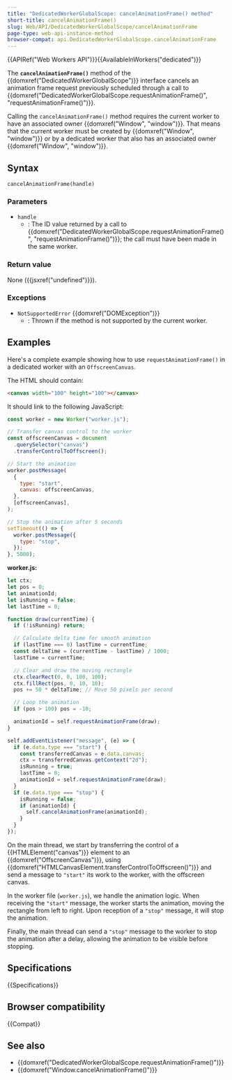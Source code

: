 ```yaml
---
title: "DedicatedWorkerGlobalScope: cancelAnimationFrame() method"
short-title: cancelAnimationFrame()
slug: Web/API/DedicatedWorkerGlobalScope/cancelAnimationFrame
page-type: web-api-instance-method
browser-compat: api.DedicatedWorkerGlobalScope.cancelAnimationFrame
---
```


{{APIRef("Web Workers API")}}{{AvailableInWorkers("dedicated")}}

The **`cancelAnimationFrame()`** method of the {{domxref("DedicatedWorkerGlobalScope")}} interface cancels an animation frame request previously scheduled through a call to {{domxref("DedicatedWorkerGlobalScope.requestAnimationFrame()", "requestAnimationFrame()")}}.

Calling the `cancelAnimationFrame()` method requires the current worker to have an associated owner {{domxref("Window", "window")}}. That means that the current worker must be created by {{domxref("Window", "window")}} or by a dedicated worker that also has an associated owner {{domxref("Window", "window")}}.

## Syntax

```js-nolint
cancelAnimationFrame(handle)
```

### Parameters

- `handle`
  - : The ID value returned by a call to {{domxref("DedicatedWorkerGlobalScope.requestAnimationFrame()", "requestAnimationFrame()")}}; the call must have been made in the same worker.

### Return value

None ({{jsxref("undefined")}}).

### Exceptions

- `NotSupportedError` {{domxref("DOMException")}}
  - : Thrown if the method is not supported by the current worker.

## Examples

Here's a complete example showing how to use `requestAnimationFrame()` in a dedicated worker with an `OffscreenCanvas`.

The HTML should contain:

```html
<canvas width="100" height="100"></canvas>
```

It should link to the following JavaScript:

```js
const worker = new Worker("worker.js");

// Transfer canvas control to the worker
const offscreenCanvas = document
  .querySelector("canvas")
  .transferControlToOffscreen();

// Start the animation
worker.postMessage(
  {
    type: "start",
    canvas: offscreenCanvas,
  },
  [offscreenCanvas],
);

// Stop the animation after 5 seconds
setTimeout(() => {
  worker.postMessage({
    type: "stop",
  });
}, 5000);
```

**worker.js:**

```js
let ctx;
let pos = 0;
let animationId;
let isRunning = false;
let lastTime = 0;

function draw(currentTime) {
  if (!isRunning) return;

  // Calculate delta time for smooth animation
  if (lastTime === 0) lastTime = currentTime;
  const deltaTime = (currentTime - lastTime) / 1000;
  lastTime = currentTime;

  // Clear and draw the moving rectangle
  ctx.clearRect(0, 0, 100, 100);
  ctx.fillRect(pos, 0, 10, 10);
  pos += 50 * deltaTime; // Move 50 pixels per second

  // Loop the animation
  if (pos > 100) pos = -10;

  animationId = self.requestAnimationFrame(draw);
}

self.addEventListener("message", (e) => {
  if (e.data.type === "start") {
    const transferredCanvas = e.data.canvas;
    ctx = transferredCanvas.getContext("2d");
    isRunning = true;
    lastTime = 0;
    animationId = self.requestAnimationFrame(draw);
  }
  if (e.data.type === "stop") {
    isRunning = false;
    if (animationId) {
      self.cancelAnimationFrame(animationId);
    }
  }
});
```

On the main thread, we start by transferring the control of a {{HTMLElement("canvas")}} element to an {{domxref("OffscreenCanvas")}}, using {{domxref("HTMLCanvasElement.transferControlToOffscreen()")}} and send a message to `"start"` its work to the worker, with the offscreen canvas.

In the worker file (`worker.js`), we handle the animation logic. When receiving the `"start"` message, the worker starts the animation, moving the rectangle from left to right. Upon reception of a `"stop"` message, it will stop the animation.

Finally, the main thread can send a `"stop"` message to the worker to stop the animation after a delay, allowing the animation to be visible before stopping.

## Specifications

{{Specifications}}

## Browser compatibility

{{Compat}}

## See also

- {{domxref("DedicatedWorkerGlobalScope.requestAnimationFrame()")}}
- {{domxref("Window.cancelAnimationFrame()")}}
